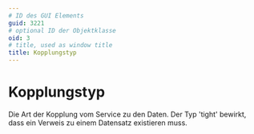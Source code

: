 ```yaml
---
# ID des GUI Elements
guid: 3221
# optional ID der Objektklasse
oid: 3
# title, used as window title
title: Kopplungstyp
---
```


# Kopplungstyp

Die Art der Kopplung vom Service zu den Daten. Der Typ 'tight' bewirkt, dass ein Verweis zu einem Datensatz existieren muss.


